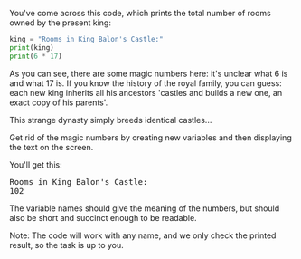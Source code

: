 
You've come across this code, which prints the total number of rooms owned by the present king:

```python
king = "Rooms in King Balon's Castle:"
print(king)
print(6 * 17)
```

As you can see, there are some magic numbers here: it's unclear what 6 is and what 17 is. If you know the history of the royal family, you can guess: each new king inherits all his ancestors 'castles and builds a new one, an exact copy of his parents'.

This strange dynasty simply breeds identical castles...

Get rid of the magic numbers by creating new variables and then displaying the text on the screen.

You'll get this:

<pre class='hexlet-basics-output'>
Rooms in King Balon's Castle:
102
</pre>

The variable names should give the meaning of the numbers, but should also be short and succinct enough to be readable.

Note: The code will work with any name, and we only check the printed result, so the task is up to you.
